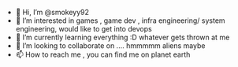 - 👋 Hi, I’m @smokeyy92
- 👀 I’m interested in games , game dev , infra engineering/ system engineering, would like to get into devops
- 🌱 I’m currently learning everything :D whatever gets thrown at me
- 💞️ I’m looking to collaborate on .... hmmmmm aliens maybe
- 📫 How to reach me , you can find me on planet earth

<!---
smokeyy92/smokeyy92 is a ✨ special ✨ repository because its `README.md` (this file) appears on your GitHub profile.
You can click the Preview link to take a look at your changes.
--->
